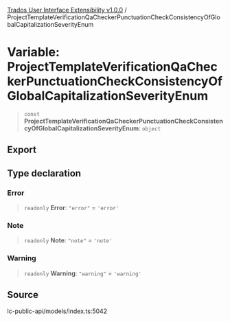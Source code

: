 [Trados User Interface Extensibility v1.0.0](../wiki/globals) / ProjectTemplateVerificationQaCheckerPunctuationCheckConsistencyOfGlobalCapitalizationSeverityEnum

# Variable: ProjectTemplateVerificationQaCheckerPunctuationCheckConsistencyOfGlobalCapitalizationSeverityEnum

> `const` **ProjectTemplateVerificationQaCheckerPunctuationCheckConsistencyOfGlobalCapitalizationSeverityEnum**: `object`

## Export

## Type declaration

### Error

> `readonly` **Error**: `"error"` = `'error'`

### Note

> `readonly` **Note**: `"note"` = `'note'`

### Warning

> `readonly` **Warning**: `"warning"` = `'warning'`

## Source

lc-public-api/models/index.ts:5042
